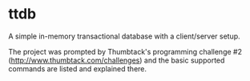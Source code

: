 ttdb
====

A simple in-memory transactional database with a client/server setup.

The project was prompted by Thumbtack's programming challenge #2 (http://www.thumbtack.com/challenges) and the basic supported commands are listed and explained there.
